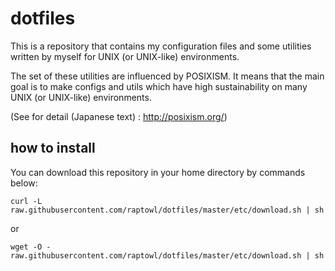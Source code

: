 # dotfiles

This is a repository that contains my configuration files and some utilities written by myself for UNIX (or UNIX-like) environments.

The set of these utilities are influenced by POSIXISM.
It means that the main goal is to make configs and utils which have high sustainability on many UNIX (or UNIX-like) environments.

(See for detail (Japanese text) : http://posixism.org/)

## how to install

You can download this repository in your home directory by commands below:
```
curl -L raw.githubusercontent.com/raptowl/dotfiles/master/etc/download.sh | sh
```
or
```
wget -O - raw.githubusercontent.com/raptowl/dotfiles/master/etc/download.sh | sh
```
